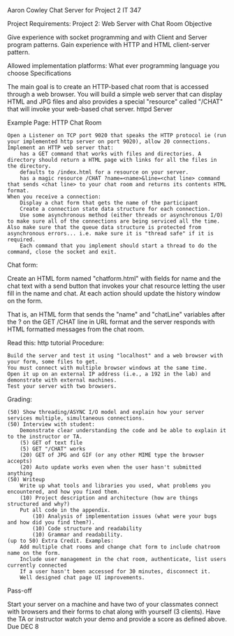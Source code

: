 Aaron Cowley
Chat Server for Project 2 IT 347

Project Requirements:
Project 2: Web Server with Chat Room
Objective

Give experience with socket programming and with Client and Server program patterns. Gain experience with HTTP and HTML client-server pattern.

Allowed implementation platforms: What ever programming language you choose
Specifications

The main goal is to create an HTTP-based chat room that is accessed through a web browser. You will build a simple web server that can display HTML and JPG files and also provides a special "resource" called "/CHAT" that will invoke your web-based chat server.
httpd Server

Example Page: HTTP Chat Room

    Open a Listener on TCP port 9020 that speaks the HTTP protocol ie (run your implemented http server on port 9020), allow 20 connections.
    Implement an HTTP web server that:
        has a GET command that works with files and directories. A directory should return a HTML page with links for all the files in the directory.
        defaults to /index.html for a resource on your server.
        has a magic resource /CHAT ?name=<name>&line=<chat line> command that sends <chat line> to your chat room and returns its contents HTML format.
    When you receive a connection:
        Display a chat form that gets the name of the participant
        Create a connection state data structure for each connection.
        Use some asynchronous method (either threads or asynchronous I/O) to make sure all of the connections are being serviced all the time. Also make sure that the queue data structure is protected from asynchronous errors... i.e. make sure it is "thread safe" if it is required.
        Each command that you implement should start a thread to do the command, close the socket and exit.

Chat form:

Create an HTML form named "chatform.html" with fields for name and the chat text with a send button that invokes your chat resource letting the user fill in the name and chat. At each action should update the history window on the form.

That is, an HTML form that sends the "name" and "chatLine" variables after the ? on the GET /CHAT line in URL format and the server responds with HTML formatted messages from the chat room.

Read this: http tutorial
Procedure:

    Build the server and test it using "localhost" and a web browser with your form, some files to get.
    You must connect with multiple browser windows at the same time.
    Open it up on an external IP address (i.e., a 192 in the lab) and demonstrate with external machines.
    Test your server with two browsers.

Grading:

    (50) Show threading/ASYNC I/O model and explain how your server services multiple, simultaneous connections.
    (50) Interview with student:
        Demonstrate clear understanding the code and be able to explain it to the instructor or TA.
        (5) GET of text file
        (5) GET "/CHAT" works
        (20) GET of JPG and GIF (or any other MIME type the browser accepts)
        (20) Auto update works even when the user hasn't submitted anything
    (50) Writeup
        Write up what tools and libraries you used, what problems you encountered, and how you fixed them.
        (10) Project description and architecture (how are things structured and why?)
        Put all code in the appendix.
            (10) Analysis of implementation issues (what were your bugs and how did you find them?).
            (10) Code structure and readability
            (10) Grammar and readability.
    (up to 50) Extra Credit. Examples:
        Add multiple chat rooms and change chat form to include chatroom name on the form.
        Include user management in the chat room, authenticate, list users currently connected
        If a user hasn't been accessed for 30 minutes, disconnect it.
        Well designed chat page UI improvements.

Pass-off

Start your server on a machine and have two of your classmates connect with browsers and their forms to chat along with yourself (3 clients). Have the TA or instructor watch your demo and provide a score as defined above.
Due DEC 8



